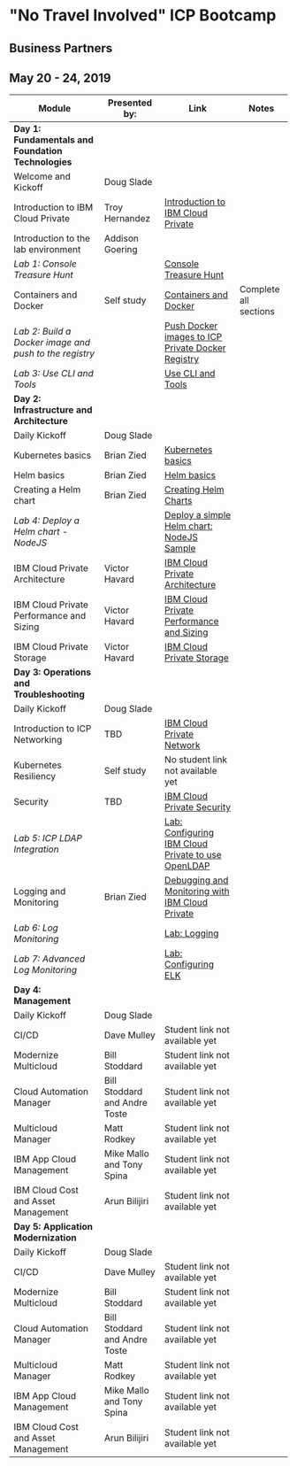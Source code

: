 # "No Travel Involved" ICP Bootcamp

## Business Partners

## May 20 - 24, 2019


| Module | Presented by: | Link | Notes |
| --- | --- | --- | --- | 
| **Day 1: Fundamentals and Foundation Technologies** | |  | |
| Welcome and Kickoff | Doug Slade |  | |
| Introduction to IBM Cloud Private | Troy Hernandez | [Introduction to IBM Cloud Private](https://github.com/ibm-cloud-architecture/icp-admin-bootcamp/blob/master/unit-presentations/01%20-%20Introduction%20to%20IBM%20Cloud%20Private%20v1.0.1.pdf ) | |
| Introduction to the lab environment | Addison Goering |  | |
| _Lab 1: Console Treasure Hunt_ | |[Console Treasure Hunt](https://github.com/ibm-cloud-architecture/icp-admin-bootcamp/blob/master/labs/Lab%2003%20Console%20Treasure%20Hunt.md) | |
| Containers and Docker | Self study |[Containers and Docker](https://www.ibm.com/cloud/garage/content/course/containers-and-docker/0) | Complete all sections |
| _Lab 2: Build a Docker image and push to the registry_ |  | [Push Docker images to ICP Private Docker Registry](https://github.ibm.com/CASE/cloud-private-bootcamp/blob/master/Labs/Lab%2002%20Private%20Docker%20Registry.md) |  |
| _Lab 3: Use CLI and Tools_ |  | [Use CLI and Tools](https://github.com/ibm-cloud-architecture/icp-admin-bootcamp/blob/master/labs/Lab%2004%20Use%20CLI%20Tools.md) |  |
| **Day 2: Infrastructure and Architecture** | |  | |
| Daily Kickoff | Doug Slade |  | |
| Kubernetes basics | Brian Zied | [Kubernetes basics](https://github.com/ibm-cloud-architecture/icp-admin-bootcamp/blob/master/unit-presentations/04%20-%20Kubernetes%20Basics%20v1.0.1.pdf) | |
| Helm basics | Brian Zied | [Helm basics](https://github.com/ibm-cloud-architecture/icp-admin-bootcamp/blob/master/unit-presentations/05%20-%20Helm%20Basics%20v1.01.pdf) | |
| Creating a Helm chart  | Brian Zied | [Creating Helm Charts](https://github.com/ibm-cloud-architecture/icp-admin-bootcamp/blob/master/unit-presentations/06%20-%20Creating%20Helm%20Charts%20v1.0.1.pdf) | |
| _Lab 4: Deploy a Helm chart - NodeJS_ |  |  [Deploy a simple Helm chart: NodeJS Sample](https://github.com/ibm-cloud-architecture/icp-admin-bootcamp/blob/master/labs/Lab%2005%20Deploy%20NodeJS%20Helm.md) |  |
| IBM Cloud Private Architecture | Victor Havard |[IBM Cloud Private Architecture](https://github.com/ibm-cloud-architecture/icp-admin-bootcamp/blob/master/unit-presentations/07%20-%20ICP%20Architecture%20v1.0.1.pdf) | |
| IBM Cloud Private Performance and Sizing | Victor Havard |[IBM Cloud Private Performance and Sizing](https://github.com/ibm-cloud-architecture/icp-admin-bootcamp/blob/master/unit-presentations/08%20-%20ICP%20Performance%20and%20Sizing.pdf) | |
| IBM Cloud Private Storage | Victor Havard |[IBM Cloud Private Storage](https://github.com/ibm-cloud-architecture/icp-admin-bootcamp/blob/master/unit-presentations/09%20-%20ICP%20Storage%20v1.0.1.pdf) | |
| **Day 3: Operations and Troubleshooting** | |  | |
| Daily Kickoff | Doug Slade |  | |
| Introduction to ICP Networking | TBD| [IBM Cloud Private Network](https://github.com/ibm-cloud-architecture/icp-admin-bootcamp/blob/master/unit-presentations/11%20-%20ICP%20Network%20v1.0.1.pdf)| |
| Kubernetes Resiliency | Self study |  No student link not available yet | |
| Security | TBD |[IBM Cloud Private Security](https://github.com/ibm-cloud-architecture/icp-admin-bootcamp/blob/master/unit-presentations/12%20-%20ICP%20Security%20v1.0.1.pdf) | |
| _Lab 5: ICP LDAP Integration_ |  | [Lab: Configuring IBM Cloud Private to use OpenLDAP ](https://github.ibm.com/CASE/cloud-private-bootcamp/blob/master/Labs/Lab%2006%20OpenLDAP.md) | |
| Logging and Monitoring  | Brian Zied | [Debugging and Monitoring with IBM Cloud Private](https://github.com/ibm-cloud-architecture/icp-admin-bootcamp/blob/master/unit-presentations/13%20-%20ICP%20Logging%20and%20Monitoring.pdf) | |
| _Lab 6: Log Monitoring_ |  | [Lab: Logging](https://github.ibm.com/CASE/cloud-private-bootcamp/blob/master/Labs/Lab%2007%20Logging.md) | |
| _Lab 7: Advanced Log Monitoring_ | | [Lab: Configuring ELK](https://github.ibm.com/CASE/cloud-private-bootcamp/blob/master/Labs/Lab%2008%20-%20Modified%20Logging.md) | |
| **Day 4: Management** | | | |
| Daily Kickoff | Doug Slade |  | |
| CI/CD | Dave Mulley | Student link not available yet | |
| Modernize Multicloud | Bill Stoddard | Student link not available yet | |
| Cloud Automation Manager | Bill Stoddard and Andre Toste |Student link not available yet | |
| Multicloud Manager | Matt Rodkey| Student link not available yet | |
| IBM App Cloud Management | Mike Mallo and Tony Spina | Student link not available yet | |
| IBM Cloud Cost and Asset Management | Arun Bilijiri |Student link not available yet | |
| **Day 5: Application Modernization** | | | |
| Daily Kickoff | Doug Slade |  | |
| CI/CD | Dave Mulley | Student link not available yet | |
| Modernize Multicloud | Bill Stoddard | Student link not available yet | |
| Cloud Automation Manager | Bill Stoddard and Andre Toste |Student link not available yet | |
| Multicloud Manager | Matt Rodkey| Student link not available yet | |
| IBM App Cloud Management | Mike Mallo and Tony Spina | Student link not available yet | |
| IBM Cloud Cost and Asset Management | Arun Bilijiri |Student link not available yet | |





